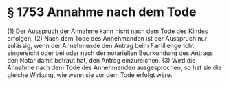 # § 1753 Annahme nach dem Tode
(1) Der Ausspruch der Annahme kann nicht nach dem Tode des Kindes erfolgen.
(2) Nach dem Tode des Annehmenden ist der Ausspruch nur zulässig, wenn der Annehmende den Antrag beim Familiengericht eingereicht oder bei oder nach der notariellen Beurkundung des Antrags den Notar damit betraut hat, den Antrag einzureichen.
(3) Wird die Annahme nach dem Tode des Annehmenden ausgesprochen, so hat sie die gleiche Wirkung, wie wenn sie vor dem Tode erfolgt wäre.